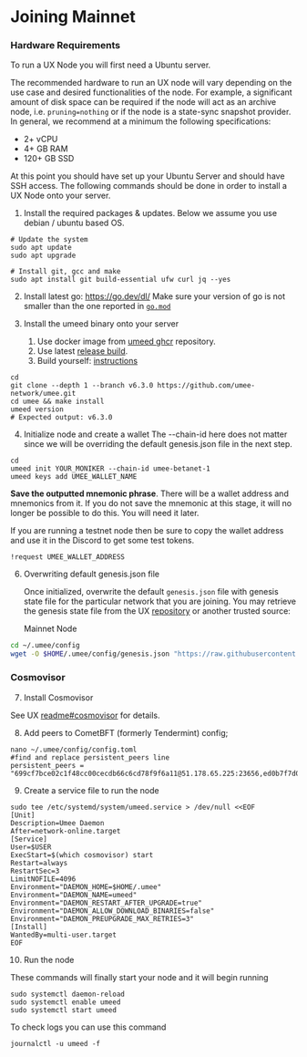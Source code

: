 # Joining Mainnet

### Hardware Requirements

To run a UX Node you will first need a Ubuntu server.

The recommended hardware to run an UX node will vary depending on the use case and desired functionalities of the node. For example, a significant amount of disk space can be required if the node will act as an archive node, i.e. `pruning=nothing` or if the node is a state-sync snapshot provider. In general, we recommend at a minimum the following specifications:

- 2+ vCPU
- 4+ GB RAM
- 120+ GB SSD

At this point you should have set up your Ubuntu Server and should have SSH access. The following commands should be done in order to install a UX Node onto your server.

1. Install the required packages & updates. Below we assume you use debian / ubuntu based OS.

```
# Update the system
sudo apt update
sudo apt upgrade

# Install git, gcc and make
sudo apt install git build-essential ufw curl jq --yes

```

2. Install latest go: https://go.dev/dl/
   Make sure your version of go is not smaller than the one reported in [`go.mod`](https://github.com/umee-network/umee/blob/main/go.mod#L3)

3. Install the umeed binary onto your server
   1. Use docker image from [umeed ghcr](https://github.com/umee-network/umee/pkgs/container/umeed) repository.
   2. Use latest [release build](https://github.com/umee-network/umee/releases).
   3. Build yourself: [instructions](https://github.com/umee-network/umee/blob/main/README.md#build)

```
cd
git clone --depth 1 --branch v6.3.0 https://github.com/umee-network/umee.git
cd umee && make install
umeed version
# Expected output: v6.3.0
```

4. Initialize node and create a wallet
   The --chain-id here does not matter since we will be overriding the default genesis.json file in the next step.

```
cd
umeed init YOUR_MONIKER --chain-id umee-betanet-1
umeed keys add UMEE_WALLET_NAME
```

**Save the outputted mnemonic phrase**. There will be a wallet address and mnemonics from it. If you do not save the mnemonic at this stage, it will no longer be possible to do this. You will need it later.

If you are running a testnet node then be sure to copy the wallet address and use it in the Discord to get some test tokens.

```
!request UMEE_WALLET_ADDRESS
```

6. Overwriting default genesis.json file

   Once initialized, overwrite the default `genesis.json` file with genesis state file for the particular network that you are joining. You may retrieve the genesis state file from the UX [repository](https://github.com/umee-network/umee) or another trusted source:

   Mainnet Node

```bash
cd ~/.umee/config
wget -O $HOME/.umee/config/genesis.json "https://raw.githubusercontent.com/umee-network/umee/main/networks/umee-1/genesis.json"
```

### Cosmovisor

7. Install Cosmovisor

See UX [readme#cosmovisor](https://github.com/umee-network/umee/blob/main/README.md#cosmovisor) for details.

8. Add peers to CometBFT (formerly Tendermint) config;

```
nano ~/.umee/config/config.toml
#find and replace persistent_peers line
persistent_peers = "699cf7bce02c1f48cc00cecdb66c6cd78f9f6a11@51.178.65.225:23656,ed0b7f7d06444daa07514edd10de51405a6cfba9@95.216.76.51:26656,52c253533deaa5774f8620eac428be5dc1f1bba6@67.209.54.93:13656,415ad41381d8ce94aabe7ee6260e7253ff3950ec@20.114.250.53:26656,66ba8da36f275dcbb0171d5db00ac1f65a2f4dcc@135.181.215.62:6020,a38bac7dbdbcce1f52095dc4ff15292c09403f30@65.109.90.96:61656,25fae899518a69a3ae7ab472b888ece57d233ef1@144.76.195.75:45156,5ab53dc31bf51e9416419112b418e4908519a97a@65.21.139.155:27656,4ed1a9d5a5ed0947003b793fc4c337b07b46148a@95.216.74.106:26656,e41ce87b0451c937746d6d4a24963b838e4c91c7@23.88.65.60:26656,f8d5105fad723fa2c4e263032a892fb331600ba7@65.109.24.82:29656,3247d3f02e74739c87cb4e40985dc839012c3c09@208.88.251.50:26656,e4edcba3c8b3111b6b13e4fec4850c6f4eec898e@116.202.241.157:14656,b4e2b96c64c81ab113ded5275621a82e8a72ad0e@148.113.1.83:13656,2ed2ca038b07d7f277e94fd9a2abee56abb74f7f@94.130.13.186:13656,53f2eb3e910f67d30c2bee0a8171af2fc93c9855@149.202.64.145:26656,5c0abe830e5c327bd46c68c159722efed2cc137e@34.150.160.117:26656,280389007ad73ced882cb41b1f5fd23145fe6a5b@34.148.212.13:26656,a4456260de9d5008b77d3b8dcf01d7452edb56ce@34.72.234.6:26656,a0b7be43e6b9fc17c3875afc423b994ad4da28dc@34.31.186.38:26656,24eb30e459086c2a649bec41560daa46d601d0cb@168.119.3.46:26656,5d2eb42735d31690b9d92e04666b217e41305e64@34.168.74.96:26656,278c2ac649ab1630924625ec898cbfbf1ce8c8df@34.125.222.221:26656,cb1cda0c78676cddd5e2a7034840fe0df8eeec6b@159.65.67.135:26656,251db166d1fd8815fd5e1648da7cf71850021753@13.37.250.72:26656,3eaae21c268a7871ce3fb1b9af1492f025f671e5@95.217.41.163:26656,9663b286297e31bb364713d2bb9c35e953d223c5@18.132.199.225:26656,d5f320c6e1443160c887deab487f7aa3830322ff@194.60.201.146:26656,109443243e1f2dc873b38de11bcdd6195143179f@65.109.33.48:10656,40add3872949002741230cc3ca3b9eca8bf36c3c@84.247.160.108:26656,35071733c29aca146bdb9a2784441caffc40a2e8@65.108.98.235:28956,9ffea81f6b1c4315fd6451757ff187dec659ce33@34.125.49.229:26656,6e1c59f907a34c929b92ab82582c03f60e7c9102@136.243.72.31:28656,22b26ffac5416bd0080887e401290043bad62645@45.158.38.2:26656,f41bc3cff167762834617d93232998afa2d02486@5.9.121.55:41656,ec82788644c5d799dbe14fee40bf6e316ea70cb1@51.81.49.132:13656,6099eff57ff197ad6af759e60ae6b659cf7f1b8e@193.35.57.46:13656,71c1bb8ff09759bf3ef777671299a7aedd63ae3c@65.109.92.241:26656,81decf5d242678bf90fa326bd5bfa00ac7ee877f@95.216.46.125:29656,3ce05993f42bbaa16aa7a5e390798a19d175400a@85.10.193.142:20056,3540cafda95ebf6d1ccc83744b9a4521ba881ee0@148.251.246.239:27007,43bfc50ab49a4a4090d6b5e15fdab7f48bd8f7d3@65.109.94.221:36656,d3d467c039d6273d8b1fa0b3d14ac3d999ffcb26@38.242.205.74:26656,cb97f7200996d4ac30cadbed69c51abb9c8ef94a@34.148.31.161:26656,cb6ae22e1e89d029c55f2cb400b0caa19cbe5523@172.111.52.52:32676,9dfcb27e1d4ce8b146289ecbb661b3a1fab91edf@34.172.149.70:26656,88373a3bf385c20ef0b4040f924cd99848012535@135.181.113.227:26696,2d1fcf59b24edd6899d53807e8fdeb4f0d55d90e@65.109.99.212:36656,21fa146231a8bc02657a8f8a8aa4b2ee287b8771@65.109.78.246:14656,3e24a3d2f38bb0e8449ad0aa59b71f0c256ed099@31.24.56.54:26656,71873cd07d9d3854c626bd634e19fe9a5848b234@64.185.227.122:13656,7f8b83fd029e33f5c69f2d3030b48e0785bd8af0@65.108.230.188:13656,8472b425666917272bb38ff95391ad615cefb954@142.132.189.230:26656,1cfb55dd8e6d62359239a86ad10680d850e8c8f6@88.198.67.40:26656,e980150356c6f77561e4aea535da627f2783047b@65.21.29.228:13656,ac95011f6f564d3e7360ce7b95dcc16887bdac06@65.108.77.152:28032,5f1d2b5935dd40cfabacf9c571e3fd86852a313e@18.163.165.245:26656,e83baa93a9d1191ceb458b4e8f1402e2b7e94355@49.12.218.159:26656,f5c2fb09cf87ead4d6f5f436e8d2bc52dafe4cca@15.235.115.152:16100,099363b18f8259cde5097b1801283aed2c3899ca@65.108.202.244:13656,07778e27f5006525ea854d9d995fc13208fbec90@5.9.106.214:10256,9569f3a48dbc4a7282c39f7d925881ef22c35b20@94.130.14.54:13656,0063e7076aa5a4d43d1cf89bc0bc2860ab131524@5.189.166.167:26656,0076b8b8614503e37caf4d7e0615d2dd894b76d4@65.109.118.196:13656,e8d22a41155ac83582ff7c4bfc0f42f690e97029@5.9.141.82:26656,19c568c1acf5212193c3e1864d4cc47798396271@135.181.61.154:26656,0518edfb8ddf0604019e15ad9c624f193b2f9348@34.106.153.247:26656,eab0f93cf446a610e9ab55966c098e8a5342d616@34.125.65.96:26656,3ae4f18979b2cb949d6182eee5627cf46bd89ec8@116.203.29.83:26628,d9bfa29e0cf9c4ce0cc9c26d98e5d97228f93b0b@65.109.88.38:16256,44465a34a68417f130263bf647ef70c5ac04d09a@138.68.101.130:32034,7b442b09780b78077e5880b2b116f0f08ebf9ae1@136.243.55.250:26656,be149f020bb04cdcef7c04dd9e013b2b5646b02c@167.235.180.97:13656,383d5b78abead20bb780740db1117b85aa3d1020@57.128.20.238:27656,09b99a210b93a4e66571d7fd745f2d52dfbf59f2@142.132.215.124:11056,71fefc962683672127d1556f1ec613e874cc12b8@185.225.191.216:26656,281c0a0df87c30f6da062f1143b5258fad8914be@144.91.113.127:26656,770250d89819cda492cbd95300993ef9ef7da9a8@148.251.88.145:10256,6d9c7c67d3682b3f490fe6b768b38b618808bfcc@85.10.197.58:13656,b2ccacb8aa2db15a368d4d4b8f9f4f2b121d4e43@34.168.194.94:26656,f53b623bca438e13e1efe61aa587b294ec5f4782@31.7.196.77:26656,2a258032796ce8b29d91d277318a5a45b2ce9654@142.132.159.188:26656,23b888290b89a7462e722e91dc943ec9d83527e9@38.109.200.33:26656,f83952dc87a4f0a849b964269617eda8dc6efc10@65.108.242.218:36656,affb86e5a30f9ed45cb07915be2886db329c7d8c@65.108.122.246:26736,d91abdb0a66b30521bbddd2483e4ef910e673f12@84.247.160.114:26656,dd02761a5515199961d22d8a69c87a64e6474a63@195.3.223.9:26756,ddcec1cb856d376d8d74c37ec26883ecc34ef2ab@35.236.103.89:26656,739a4afa03da440bd002d3a23976c24758e44290@65.108.236.140:20056,24c6d9e9cf048e0b29967304b993e5851c17c954@65.108.106.252:26656,c6623faf4797fb3856300b6f6211a8fff85dd5e1@207.231.104.10:26656,23fc8e3c2dbf82f82142c046191ce07a87ac89a5@38.242.205.73:26656,8b6baf477cd6c5fde18573a57767e0bb0083a8ce@23.88.75.167:56656,5a8fface86f743e13a94c809592228468644674e@136.243.174.45:30032,8b2a17c824846cac285e257f2f4225583b33f8e0@65.108.71.225:29525,a218a406aa9bea1660acf92f565ca781af05f89a@34.85.218.56:26656,a672ebfe8751debe35378557b1afb503588df459@65.109.58.237:26116,37b2a6ccb87678bec718fdc5ea53cb312a174106@116.202.135.93:26656,b75f2e31c2e8cda6e64b0f4e8952cbb7939a66c4@64.185.226.202:13656,ebc272824924ea1a27ea3183dd0b9ba713494f83@185.16.39.172:26756,111e4a493dad0f110d999b5506027894428bed1e@65.109.116.50:35656,efbcd2de6981fa7f692771e1b845c780c310e2fe@94.130.52.123:26656,be273b84a7db2ddcf7a1f3ea2b57e30e1441f933@65.108.131.103:26656,a37b8114a4fcef5a7c28780e961fc607ee4ff3ff@212.23.222.122:26656,cb24fcba3bdbf867a495d4a1c78224603bcb558b@135.181.210.171:10456,960ad8b6da318cb0206ef1f5f704cd0aafc1a37f@185.162.249.161:27656,033e3520bfc113d09306bac82f504c0141b25e74@35.196.193.247:26656,53df6cb0b42efac48d9b5400d38028b72f71abb3@135.125.4.73:26656,3fc66e0d46ec96ed61ab89d03b091e646b814768@65.109.61.113:26699,e3c5813067963f7bfb0a2a975871a7d303a26f40@143.110.188.229:26656,d97750eddfe88fcd0be61694c396d4491217549b@94.250.203.6:26696,6a305ad74349c59416c7fbd11754a670757d1d95@65.109.92.249:16656,6e1be011b50e39ed1815c6036cf707dfc3b0b270@65.109.94.225:56105,2ec618e1cac692263869cc397b987a4e9fc1861d@65.108.108.54:11656,d6ead5ed853ed91e7ecf4bc0f321eba1d60a6acd@142.132.207.27:13656,f07d8a2c36cbdadccd174ea0ddb2c6a3ed92380c@139.59.255.98:26656,50890e3cec721e27c64cede12a7aa9e4ceb55e14@168.119.15.122:26656,fedd68e4b7c0f7313d3152c0e6dba6077f62eb78@46.4.219.126:10156,1dc9217cfed7858358ae833757aa93b9eaa07fc8@185.17.199.70:13656,3e2417166a08e760ad530c0ce7bc4c83bdc3d4a8@65.109.117.74:26656,180749d491b04eab3034d9e536706aaccd3b289d@65.108.235.36:19656,fab4cfd16d3ddc1637b99af66367c6f40db9a7f4@65.21.193.117:6020,ea5b275ed34d5a28b849a201f9dcd4e86540eac7@194.180.188.9:26656,1fa4f7c1d32aa695a0d6c83b5960421e6b2bc981@95.217.117.99:26656,ade4d8bc8cbe014af6ebdf3cb7b1e9ad36f412c0@135.181.5.219:13656"
```

9. Create a service file to run the node

```
sudo tee /etc/systemd/system/umeed.service > /dev/null <<EOF
[Unit]
Description=Umee Daemon
After=network-online.target
[Service]
User=$USER
ExecStart=$(which cosmovisor) start
Restart=always
RestartSec=3
LimitNOFILE=4096
Environment="DAEMON_HOME=$HOME/.umee"
Environment="DAEMON_NAME=umeed"
Environment="DAEMON_RESTART_AFTER_UPGRADE=true"
Environment="DAEMON_ALLOW_DOWNLOAD_BINARIES=false"
Environment="DAEMON_PREUPGRADE_MAX_RETRIES=3"
[Install]
WantedBy=multi-user.target
EOF
```

10. Run the node

These commands will finally start your node and it will begin running

```
sudo systemctl daemon-reload
sudo systemctl enable umeed
sudo systemctl start umeed
```

To check logs you can use this command

```
journalctl -u umeed -f
```
